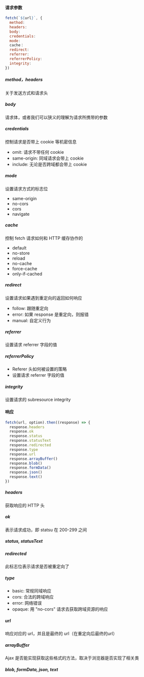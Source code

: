 #### 请求参数
```js
fetch(`${url}`, {
  method:
  headers:
  body:
  credentials:
  mode:
  cache：
  redirect:
  referrer:
  referrerPolicy:
  integrity:
})
```

##### method，headers
关于发送方式和请求头

##### body
请求体，或者我们可以狭义的理解为请求所携带的参数

##### credentials
控制请求是否带上 cookie 等机密信息
- omit: 请求不带任何 cookie
- same-origin: 同域请求会带上 cookie
- include: 无论是否跨域都会带上 cookie

##### mode
设置请求方式的标志位
- same-origin
- no-cors
- cors
- navigate

##### cache
控制 fetch 请求如何和 HTTP 缓存协作的
- default
- no-store
- reload
- no-cache
- force-cache
- only-if-cached

##### redirect
设置请求如果遇到重定向的返回如何响应
- follow: 跟随重定向
- error: 如果 response 是重定向，则报错
- manual: 自定义行为

##### referrer
设置请求 referrer 字段的值

##### referrerPolicy
- Referer 头如何被设置的策略
- 设置请求 referrer 字段的值

##### integrity
设置请求的 subresource integrity


#### 响应
```js
fetch(url, option).then((response) => {
  response.headers
  response.ok
  response.status
  response.statusText
  response.redirected
  response.type
  response.url
  response.arrayBuffer()
  response.blob()
  response.formData()
  response.json()
  response.text()
})
```

##### headers
获取响应的 HTTP 头

##### ok
表示请求成功，即 statsu 在 200-299 之间

##### status, statusText
##### redirected
此标志位表示请求是否被重定向了

##### type
- basic: 常规同域响应
- cors: 合法的跨域响应
- error: 网络错误
- opaque: 用 "no-cors" 请求去获取跨域资源的响应

##### url
响应对应的 url，并且是最终的 url（在重定向后最终的url）
##### arrayBuffer
Ajax 是否能实现获取这些格式的方法，取决于浏览器是否实现了相关类
##### blob, formData, json, text
